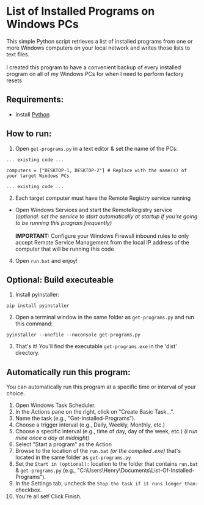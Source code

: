 # List of Installed Programs on Windows PCs
This simple Python script retrieves a list of installed programs from one or more Windows computers on your local network and writes those lists to text files.<br><br>
I created this program to have a convenient backup of every installed program on all of my Windows PCs for when I need to perform factory resets

## Requirements:
- Install [Python](https://www.python.org/downloads/)

## How to run:
1. Open `get-programs.py` in a text editor & set the name of the PCs:
```
... existing code ...

computers = ["DESKTOP-1, DESKTOP-2"] # Replace with the name(s) of your target Windows PCs

... existing code ...
```
2. Each target computer must have the Remote Registry service running<br>
- Open Windows Services and start the RemoteRegistry service <br>
*(optional: set the service to start automatically at startup if you're going to be running this program frequently)* <br><br>
**IMPORTANT:** Configure your Windows Firewall inbound rules to only accept Remote Service Management from the local IP address of the computer that will be running this code<br>
4. Open `run.bat` and enjoy!

## Optional: Build executeable
1. Install pyinstaller:
```
pip install pyinstaller
```
2. Open a terminal window in the same folder as `get-programs.py` and run this command:
```
pyinstaller --onefile --noconsole get-programs.py
```
3. That's it! You'll find the executable `get-programs.exe` in the 'dist' directory.
## Automatically run this program:
You can automatically run this program at a specific time or interval of your choice.<br>

1. Open Windows Task Scheduler.
2. In the Actions pane on the right, click on "Create Basic Task...".
3. Name the task (e.g., "Get-Installed-Programs").
4. Choose a trigger interval (e.g., Daily, Weekly, Monthly, etc.)
5. Choose a specific interval (e.g., time of day, day of the week, etc.) *(I run mine once a day at midnight)*
6. Select "Start a program" as the Action
7. Browse to the location of the `run.bat` *(or the compiled .exe)* that's located in the same folder as `get-programs.py`
8. Set the `Start in (optional):` location to the folder that contains `run.bat` & `get-programs.py` (e.g., "C:\Users\Henry\Documents\List-Of-Installed-Programs\").
9. In the Settings tab, uncheck the `Stop the task if it runs longer than:` checkbox.
10. You're all set! Click Finish.
